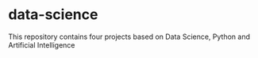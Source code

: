 # data-science
This repository contains four projects based on Data Science, Python and Artificial Intelligence
